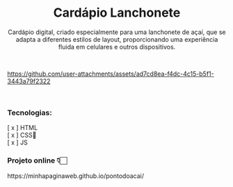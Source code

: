 <h1 align="center">Cardápio Lanchonete</h1>

<p align="center">Cardápio digital, criado especialmente para uma lanchonete de açaí, que se adapta a diferentes estilos de layout, proporcionando uma experiência fluida em celulares e outros dispositivos.</p>

<br>

https://github.com/user-attachments/assets/ad7cd8ea-f4dc-4c15-b5f1-3443a79f2322

<br>

<h3><b>Tecnologias:</b></h3>
[ x ] HTML <br>
[ x ] CSS🎨 <br>
[ x ] JS

<h3><b>Projeto online 👇🏻</b></h3>

<p>https://minhapaginaweb.github.io/pontodoacai/</p>
